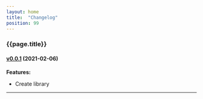 ```yaml
---
layout: home
title:  "Changelog"
position: 99
---
```


### {{page.title}}

#### [v0.0.1](https://github.com/artemkorsakov/algorithms/releases/tag/v0.0.1) (2021-02-06)

**Features:**

- Create library

---
